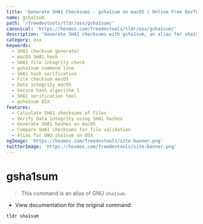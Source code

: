 ```yaml
---
title: 'Generate SHA1 Checksums - gsha1sum on macOS | Online Free DevTools by Hexmos'
name: gsha1sum
path: '/freedevtools/tldr/osx/gsha1sum/'
canonical: 'https://hexmos.com/freedevtools/tldr/osx/gsha1sum/'
description: 'Generate SHA1 checksums with gsha1sum, an alias for sha1sum on macOS. Verify file integrity and ensure data authenticity. Free online tool, no registration required.'
category: osx
keywords:
  - SHA1 checksum generator
  - macOS SHA1 hash
  - SHA1 file integrity check
  - gsha1sum command line
  - SHA1 hash verification
  - File checksum macOS
  - Data integrity macOS
  - Secure hash algorithm 1
  - SHA1 verification tool
  - gsha1sum OSX
features:
  - Calculate SHA1 checksums of files
  - Verify data integrity using SHA1 hashes
  - Generate SHA1 hashes on macOS
  - Compare SHA1 checksums for file validation
  - Alias for GNU sha1sum on OSX
ogImage: 'https://hexmos.com/freedevtools/site-banner.png'
twitterImage: 'https://hexmos.com/freedevtools/site-banner.png'
---
```


# gsha1sum

> This command is an alias of GNU `sha1sum`.

- View documentation for the original command:

`tldr sha1sum`

